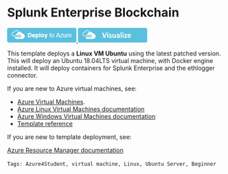 # Splunk Enterprise Blockchain 

<a href="https://portal.azure.com/#create/Microsoft.Template/uri/https%3A%2F%2Fraw.githubusercontent.com%2Fcaleteeter%2Fsplunk-blockchain-template%2Fmaster%2Fsingle%2FmainTemplate.json" target="_blank">
<img src="https://raw.githubusercontent.com/Azure/azure-quickstart-templates/master/1-CONTRIBUTION-GUIDE/images/deploytoazure.png"/>
</a><a href="http://armviz.io/#/?load=https%3A%2F%2Fraw.githubusercontent.com%2Fcaleteeter%2Fsplunk-blockchain-template%2Fmaster%2Fcommon%2FmainTemplate.json" target="_blank">
<img src="https://raw.githubusercontent.com/Azure/azure-quickstart-templates/master/1-CONTRIBUTION-GUIDE/images/visualizebutton.png"/>
</a>

This template deploys a **Linux VM Ubuntu** using the latest patched version. This will deploy an Ubuntu 18.04LTS virtual machine, with Docker engine installed.  It will deploy containers for Splunk Enterprise and the ethlogger connector.

If you are new to Azure virtual machines, see:

- [Azure Virtual Machines](https://azure.microsoft.com/services/virtual-machines/).
- [Azure Linux Virtual Machines documentation](https://docs.microsoft.com/azure/virtual-machines/linux/)
- [Azure Windows Virtual Machines documentation](https://docs.microsoft.com/azure/virtual-machines/windows/)
- [Template reference](https://docs.microsoft.com/azure/templates/microsoft.compute/allversions)

If you are new to template deployment, see:

[Azure Resource Manager documentation](https://docs.microsoft.com/azure/azure-resource-manager/)

`Tags: Azure4Student, virtual machine, Linux, Ubuntu Server, Beginner` 